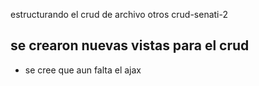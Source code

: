 estructurando el crud de archivo otros crud-senati-2
## se  crearon nuevas vistas para el crud
- se cree que aun falta el ajax